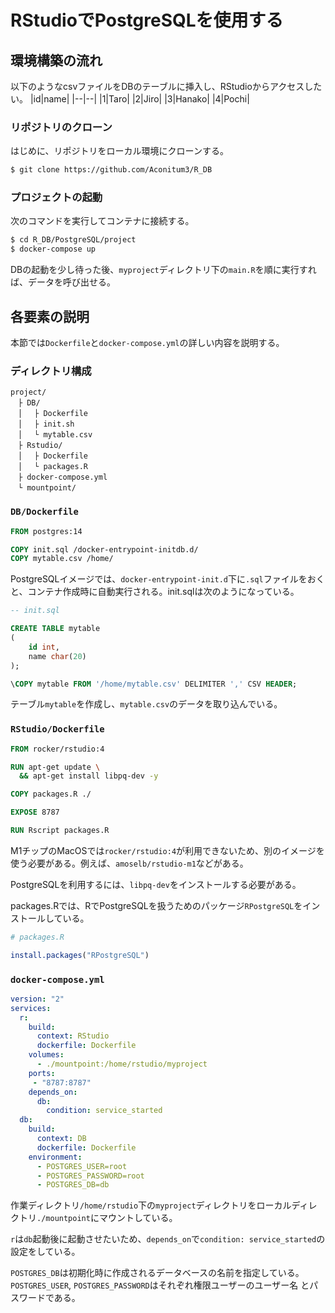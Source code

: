 # RStudioでPostgreSQLを使用する

## 環境構築の流れ
以下のようなcsvファイルをDBのテーブルに挿入し、RStudioからアクセスしたい。
|id|name|
|--|--|
|1|Taro|
|2|Jiro|
|3|Hanako|
|4|Pochi|

### リポジトリのクローン
はじめに、リポジトリをローカル環境にクローンする。
```bash
$ git clone https://github.com/Aconitum3/R_DB
```

### プロジェクトの起動
次のコマンドを実行してコンテナに接続する。
```bash
$ cd R_DB/PostgreSQL/project
$ docker-compose up
```
DBの起動を少し待った後、`myproject`ディレクトリ下の`main.R`を順に実行すれば、データを呼び出せる。

## 各要素の説明

本節では`Dockerfile`と`docker-compose.yml`の詳しい内容を説明する。
### ディレクトリ構成
```
project/
　├ DB/
　│ 　├ Dockerfile
　│ 　├ init.sh
　│ 　└ mytable.csv
　├ Rstudio/
　│ 　├ Dockerfile
　│ 　└ packages.R
　├ docker-compose.yml
　└ mountpoint/
```

### `DB/Dockerfile`

```Dockerfile
FROM postgres:14

COPY init.sql /docker-entrypoint-initdb.d/
COPY mytable.csv /home/
```
PostgreSQLイメージでは、`docker-entrypoint-init.d`下に`.sql`ファイルをおくと、コンテナ作成時に自動実行される。init.sqlは次のようになっている。

```sql
-- init.sql

CREATE TABLE mytable 
( 
    id int, 
    name char(20)
);

\COPY mytable FROM '/home/mytable.csv' DELIMITER ',' CSV HEADER;
```
テーブル`mytable`を作成し、`mytable.csv`のデータを取り込んでいる。

### `RStudio/Dockerfile`

```Dockerfile
FROM rocker/rstudio:4

RUN apt-get update \
  && apt-get install libpq-dev -y

COPY packages.R ./

EXPOSE 8787

RUN Rscript packages.R
```
M1チップのMacOSでは`rocker/rstudio:4`が利用できないため、別のイメージを使う必要がある。例えば、`amoselb/rstudio-m1`などがある。

PostgreSQLを利用するには、`libpq-dev`をインストールする必要がある。

packages.Rでは、RでPostgreSQLを扱うためのパッケージ`RPostgreSQL`をインストールしている。
```R
# packages.R

install.packages("RPostgreSQL")
```

### `docker-compose.yml`
```yaml
version: "2"
services:
  r:
    build:
      context: RStudio
      dockerfile: Dockerfile
    volumes:
      - ./mountpoint:/home/rstudio/myproject
    ports:
     - "8787:8787"
    depends_on:
      db:
        condition: service_started
  db:
    build:
      context: DB
      dockerfile: Dockerfile
    environment:
      - POSTGRES_USER=root
      - POSTGRES_PASSWORD=root
      - POSTGRES_DB=db
```
作業ディレクトリ`/home/rstudio`下の`myproject`ディレクトリをローカルディレクトリ`./mountpoint`にマウントしている。

`r`は`db`起動後に起動させたいため、`depends_on`で`condition: service_started`の設定をしている。

`POSTGRES_DB`は初期化時に作成されるデータベースの名前を指定している。`POSTGRES_USER`, `POSTGRES_PASSWORD`はそれぞれ権限ユーザーのユーザー名
とパスワードである。